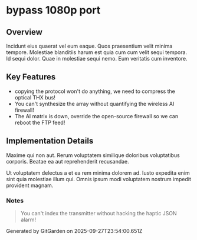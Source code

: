 # bypass 1080p port

## Overview
Incidunt eius quaerat vel eum eaque. Quos praesentium velit minima tempore. Molestiae blanditiis harum est quia cum cum velit sequi tempora. Id sequi dolor. Quae in molestiae sequi nemo. Eum veritatis cum inventore.

## Key Features
- copying the protocol won't do anything, we need to compress the optical THX bus!
- You can't synthesize the array without quantifying the wireless AI firewall!
- The AI matrix is down, override the open-source firewall so we can reboot the FTP feed!

## Implementation Details
Maxime qui non aut. Rerum voluptatem similique doloribus voluptatibus corporis. Beatae ea aut reprehenderit recusandae.
 Ut voluptatem delectus a et ea rem minima dolorem ad. Iusto expedita enim sint quia molestiae illum qui. Omnis ipsum modi voluptatem nostrum impedit provident magnam.

### Notes
> You can't index the transmitter without hacking the haptic JSON alarm!

Generated by GitGarden on 2025-09-27T23:54:00.651Z